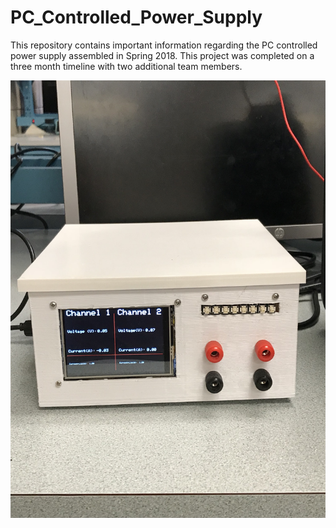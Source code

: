 # PC_Controlled_Power_Supply

This repository contains important information regarding the PC controlled power supply assembled in Spring 2018. This project was completed on a three month timeline with two additional team members.


<img src="https://github.com/victorg11/PC_Controlled_Power_Supply/blob/master/FrontView.jpg" width="700" height="700">
